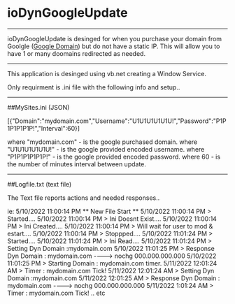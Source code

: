 # ioDynGoogleUpdate

---

ioDynGoogleUpdate is desinged for when you purchase your domain from Goolgle ([Google Domain](https://domains.google.com/registrar/)) but do not have a static IP.
This will allow you to have 1 or many doomains redirected as needed. 

---

This application is desinged using vb.net creating a Window Service. 

Only requirment is .ini file with the following info and setup.. 

---

##MySites.ini (JSON)

[{"Domain":"mydomain.com","Username":"U1U1U1U1U1U!","Password":"P1P1P1P1P1P!","Interval":60}]

where "mydomain.com"  - is the google purchased domain.
where "U1U1U1U1U1U!"  - is the google provided encoded username.
where "P1P1P1P1P1P!"  - is the google provided encoded password.
where 60              - is the number of minutes interval between update. 

---

##Logfile.txt (text file)

The Text file reports actions and needed responses.. 

ie:
5/10/2022 11:00:14 PM ** New File Start ** 
5/10/2022 11:00:14 PM > Started....
5/10/2022 11:00:14 PM > Ini Doesnt Exist....
5/10/2022 11:00:14 PM > Ini Created....
5/10/2022 11:00:14 PM > Will wait for user to mod & estart....
5/10/2022 11:00:14 PM > Stoppped....
5/10/2022 11:01:24 PM > Started....
5/10/2022 11:01:24 PM > Ini Read....
5/10/2022 11:01:24 PM > Setting Dyn Domain :mydomain.com
5/10/2022 11:01:25 PM > Response Dyn Domain : mydomain.com ----> nochg 000.000.000.000
5/10/2022 11:01:25 PM > Starting Domain : mydomain.com timer.
5/11/2022 12:01:24 AM > Timer : mydomain.com Tick!
5/11/2022 12:01:24 AM > Setting Dyn Domain :mydomain.com
5/11/2022 12:01:25 AM > Response Dyn Domain : mydomain.com ----> nochg 000.000.000.000
5/11/2022 1:01:24 AM > Timer : mydomain.com Tick!
.. etc

